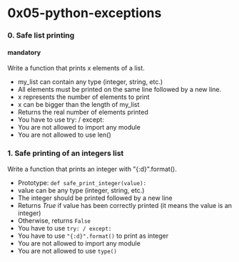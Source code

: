 # 0x05-python-exceptions
### 0. Safe list printing
#### mandatory
Write a function that prints x elements of a list.

* my_list can contain any type (integer, string, etc.)
* All elements must be printed on the same line followed by a new line.
* x represents the number of elements to print
* x can be bigger than the length of my_list
* Returns the real number of elements printed
* You have to use try: / except:
* You are not allowed to import any module
* You are not allowed to use len()

### 1. Safe printing of an integers list
Write a function that prints an integer with "{:d}".format().

* Prototype: `def safe_print_integer(value):`
* value can be any type (integer, string, etc.)
* The integer should be printed followed by a new line
* Returns *True* if value has been correctly printed (it means the value is an integer)
* Otherwise, returns `False`
* You have to use `try: / except:`
* You have to use `"{:d}".format()` to print as integer
* You are not allowed to import any module
* You are not allowed to use `type()`

